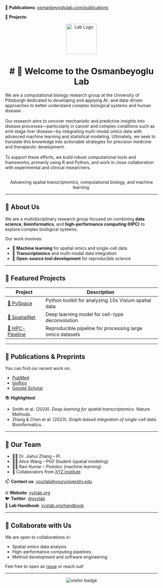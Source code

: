 

📄 **Publications**: [osmanbeyoglulab.com/publications](https://www.osmanbeyoglulab.com/publications)


🔬 **Projects**:


<p align="center">
  <img src="https://your-org-logo-url.png" height="100" alt="Lab Logo">
</p>

<h1 align="center"># 👋 Welcome to the Osmanbeyoglu Lab</h1>

We are a computational biology research group at the University of Pittsburgh dedicated to developing and applying AI- and data-driven approaches to better understand complex biological systems and human disease.<br><br>
Our research aims to uncover mechanistic and predictive insights into disease processes—particularly in cancer and complex conditions such as end-stage liver disease—by integrating multi-modal omics data with advanced machine learning and statistical modeling. Ultimately, we seek to translate this knowledge into actionable strategies for precision medicine and therapeutic development.<br><br>
To support these efforts, we build robust computational tools and frameworks, primarily using R and Python, and work in close collaboration with experimental and clinical researchers.<br><br>

<p align="center">
  Advancing spatial transcriptomics, computational biology, and machine learning.  
</p>

---

## 🔬 About Us

We are a multidisciplinary research group focused on combining **data science**, **bioinformatics**, and **high-performance computing (HPC)** to explore complex biological systems.

Our work involves:
- 🧠 **Machine learning** for spatial omics and single-cell data
- 🧬 **Transcriptomics** and multi-modal data integration
- 🧪 **Open-source tool development** for reproducible science

---

## 🚀 Featured Projects

| Project | Description |
|--------|-------------|
| [🔗 PySpace](https://github.com/your-org/pyspace) | Python toolkit for analyzing 10x Visium spatial data |
| [🔗 SpatialNet](https://github.com/your-org/spatialnet) | Deep learning model for cell-type deconvolution |
| [🔗 HPC-Pipeline](https://github.com/your-org/hpc-pipeline) | Reproducible pipeline for processing large omics datasets |

---

## 📄 Publications & Preprints

You can find our recent work on:

- [PubMed](https://pubmed.ncbi.nlm.nih.gov/?term=yourlab)
- [bioRxiv](https://www.biorxiv.org/search/yourlab)
- [Google Scholar](https://scholar.google.com/citations?user=xxxx)

📚 **Highlighted**:
- Smith et al. (2024). *Deep learning for spatial transcriptomics.* Nature Methods.
- Zhang & Chen et al. (2023). *Graph-based integration of single-cell data.* Bioinformatics.

---

## 👥 Our Team

- 🧑‍🔬 Dr. Jiahui Zhang – PI  
- 👩‍💻 Alice Wang – PhD Student (spatial modeling)  
- 👨‍💻 Ravi Kumar – Postdoc (machine learning)  
- 🧠 Collaborators from [XYZ Institute](https://xyz.edu)

📫 **Contact us**: yourlab@youruniversity.edu

🌐 **Website**: [xyzlab.org](https://xyzlab.org)  
🐦 **Twitter**: [@xyzlab](https://twitter.com/xyzlab)  
🔗 **Lab Handbook**: [xyzlab.org/handbook](https://xyzlab.org/handbook)

---

## 🤝 Collaborate with Us

We are open to collaborations in:
- Spatial omics data analysis
- High-performance computing pipelines
- Method development and software engineering

Feel free to open an [issue](https://github.com/your-org/welcome/issues) or reach out!

---

<p align="center">
  <img src="https://visitor-badge.laobi.icu/badge?page_id=your-org.welcome" alt="visitor badge"/>
</p>
